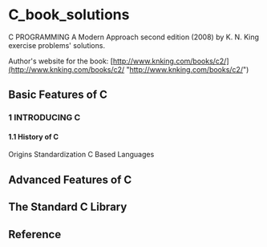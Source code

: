 # C_book_solutions
C PROGRAMMING A Modern Approach second edition (2008) by K. N. King exercise problems' solutions.

Author's website for the book: [http://www.knking.com/books/c2/](http://www.knking.com/books/c2/ "http://www.knking.com/books/c2/")

## Basic Features of C
### 1    INTRODUCING C
#### 1.1 History of C
Origins
    Standardization
    C Based Languages
## Advanced Features of C
## The Standard C Library
## Reference
